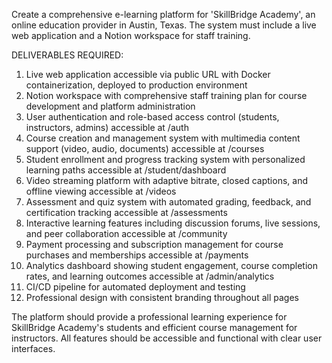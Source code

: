 Create a comprehensive e-learning platform for 'SkillBridge Academy', an online education provider in Austin, Texas. The system must include a live web application and a Notion workspace for staff training.

DELIVERABLES REQUIRED:
1. Live web application accessible via public URL with Docker containerization, deployed to production environment
2. Notion workspace with comprehensive staff training plan for course development and platform administration
3. User authentication and role-based access control (students, instructors, admins) accessible at /auth
4. Course creation and management system with multimedia content support (video, audio, documents) accessible at /courses
5. Student enrollment and progress tracking system with personalized learning paths accessible at /student/dashboard
6. Video streaming platform with adaptive bitrate, closed captions, and offline viewing accessible at /videos
7. Assessment and quiz system with automated grading, feedback, and certification tracking accessible at /assessments
8. Interactive learning features including discussion forums, live sessions, and peer collaboration accessible at /community
9. Payment processing and subscription management for course purchases and memberships accessible at /payments
10. Analytics dashboard showing student engagement, course completion rates, and learning outcomes accessible at /admin/analytics
11. CI/CD pipeline for automated deployment and testing
12. Professional design with consistent branding throughout all pages

The platform should provide a professional learning experience for SkillBridge Academy's students and efficient course management for instructors. All features should be accessible and functional with clear user interfaces.
